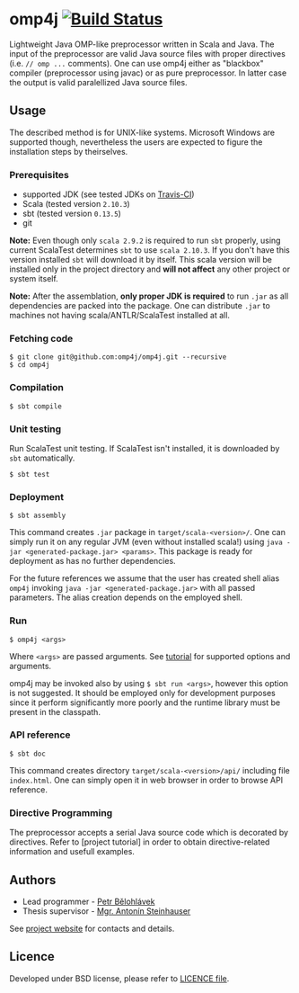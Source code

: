 omp4j [![Build Status](https://travis-ci.org/omp4j/omp4j.svg?branch=master)](https://travis-ci.org/omp4j/omp4j)
=====
Lightweight Java OMP-like preprocessor written in Scala and Java. The input of the preprocessor are valid Java source files with proper directives (i.e. `// omp ...` comments). One can use omp4j either as "blackbox" compiler (preprocessor using javac) or as pure preprocessor. In latter case the output is valid paralellized Java source files.

Usage
-----
The described method is for UNIX-like systems. Microsoft Windows are supported though, nevertheless the users are expected to figure the installation steps by theirselves.

### Prerequisites
- supported JDK (see tested JDKs on [Travis-CI](https://github.com/omp4j/omp4j/blob/master/.travis.yml))
- Scala (tested version `2.10.3`)
- sbt (tested version `0.13.5`)
- git

**Note:** Even though only `scala 2.9.2` is required to run `sbt` properly, using current ScalaTest determines `sbt` to use `scala 2.10.3`. If you don't have this version installed `sbt` will download it by itself. This scala version will be installed only in the project directory and **will not affect** any other project or system itself.

**Note:** After the assemblation, **only proper JDK is required** to run `.jar` as all dependencies are packed into the package. One can distribute `.jar` to machines not having scala/ANTLR/ScalaTest installed at all.

### Fetching code
```
$ git clone git@github.com:omp4j/omp4j.git --recursive
$ cd omp4j
```

### Compilation
```
$ sbt compile
```

### Unit testing
Run ScalaTest unit testing. If ScalaTest isn't installed, it is downloaded by `sbt` automatically.
```
$ sbt test
```

### Deployment
```
$ sbt assembly
```
This command creates `.jar` package in `target/scala-<version>/`. One can simply run it on any regular JVM (even without installed scala!) using `java -jar <generated-package.jar> <params>`. This package is ready for deployment as has no further dependencies.

For the future references we assume that the user has created shell alias `omp4j` invoking `java -jar <generated-package.jar>` with all passed parameters. The alias creation depends on the employed shell.

### Run
```
$ omp4j <args>
```
Where `<args>` are passed arguments. See [tutorial](http://www.omp4j.org/tutorial) for supported options and arguments.

omp4j may be invoked also by using `$ sbt run <args>`, however this option is not suggested. It should be employed only for development purposes since it perform significantly more poorly and the runtime library must be present in the classpath.

### API reference
```
$ sbt doc
```
This command creates directory `target/scala-<version>/api/` including file `index.html`. One can simply open it in web browser in order to browse API reference.

### Directive Programming
The preprocessor accepts a serial Java source code which is decorated by directives. Refer to [project tutorial] in order to obtain directive-related information and usefull examples.

Authors
-------
- Lead programmer - [Petr Bělohlávek](https://github.com/petrbel)
- Thesis supervisor - [Mgr. Antonín Steinhauser](http://d3s.mff.cuni.cz/~steinhauser/)

See [project website](http://www.omp4j.org/authors) for contacts and details.

Licence
-------
Developed under BSD license, please refer to [LICENCE file](https://github.com/omp4j/omp4j/blob/master/LICENSE).
